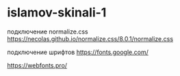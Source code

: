 # islamov-skinali-1

подключение normalize.css
https://necolas.github.io/normalize.css/8.0.1/normalize.css

подключение шрифтов
https://fonts.google.com/

https://webfonts.pro/
